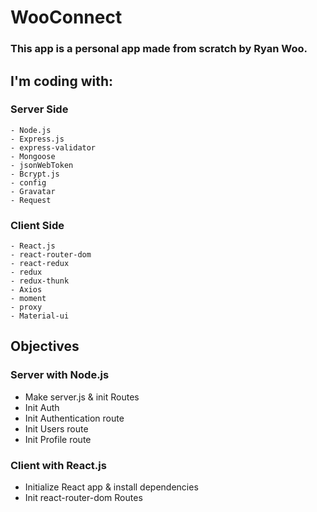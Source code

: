 # WooConnect

### This app is a personal app made from scratch by Ryan Woo.

## I'm coding with:

### Server Side

    - Node.js
    - Express.js
    - express-validator
    - Mongoose
    - jsonWebToken
    - Bcrypt.js
    - config
    - Gravatar
    - Request

### Client Side

    - React.js
    - react-router-dom
    - react-redux
    - redux
    - redux-thunk
    - Axios
    - moment
    - proxy
    - Material-ui

## Objectives

### Server with Node.js

- Make server.js & init Routes
- Init Auth
- Init Authentication route
- Init Users route
- Init Profile route

### Client with React.js

- Initialize React app & install dependencies
- Init react-router-dom Routes
